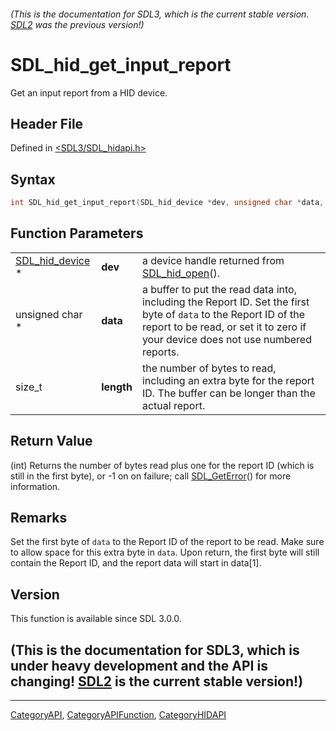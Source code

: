 ###### (This is the documentation for SDL3, which is the current stable version. [SDL2](https://wiki.libsdl.org/SDL2/) was the previous version!)
# SDL_hid_get_input_report

Get an input report from a HID device.

## Header File

Defined in [<SDL3/SDL_hidapi.h>](https://github.com/libsdl-org/SDL/blob/main/include/SDL3/SDL_hidapi.h)

## Syntax

```c
int SDL_hid_get_input_report(SDL_hid_device *dev, unsigned char *data, size_t length);
```

## Function Parameters

|                                    |            |                                                                                                                                                                                                      |
| ---------------------------------- | ---------- | ---------------------------------------------------------------------------------------------------------------------------------------------------------------------------------------------------- |
| [SDL_hid_device](SDL_hid_device) * | **dev**    | a device handle returned from [SDL_hid_open](SDL_hid_open)().                                                                                                                                        |
| unsigned char *                    | **data**   | a buffer to put the read data into, including the Report ID. Set the first byte of `data` to the Report ID of the report to be read, or set it to zero if your device does not use numbered reports. |
| size_t                             | **length** | the number of bytes to read, including an extra byte for the report ID. The buffer can be longer than the actual report.                                                                             |

## Return Value

(int) Returns the number of bytes read plus one for the report ID (which is
still in the first byte), or -1 on on failure; call
[SDL_GetError](SDL_GetError)() for more information.

## Remarks

Set the first byte of `data` to the Report ID of the report to be read.
Make sure to allow space for this extra byte in `data`. Upon return, the
first byte will still contain the Report ID, and the report data will start
in data[1].

## Version

This function is available since SDL 3.0.0.

## (This is the documentation for SDL3, which is under heavy development and the API is changing! [SDL2](https://wiki.libsdl.org/SDL2/) is the current stable version!)



----
[CategoryAPI](CategoryAPI), [CategoryAPIFunction](CategoryAPIFunction), [CategoryHIDAPI](CategoryHIDAPI)


